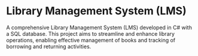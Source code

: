 # Library Management System (LMS)
 A comprehensive Library Management System (LMS) developed in C# with a SQL database. This project aims to streamline and enhance library operations, enabling effective management of books and tracking of borrowing and returning activities.
